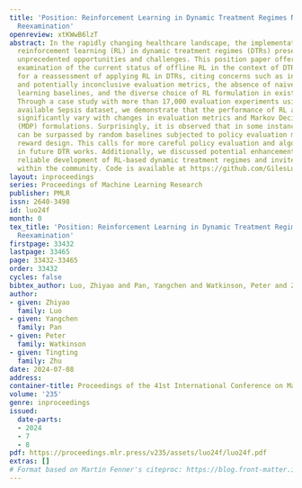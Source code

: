 ```yaml
---
title: 'Position: Reinforcement Learning in Dynamic Treatment Regimes Needs Critical
  Reexamination'
openreview: xtKWwB6lzT
abstract: In the rapidly changing healthcare landscape, the implementation of offline
  reinforcement learning (RL) in dynamic treatment regimes (DTRs) presents a mix of
  unprecedented opportunities and challenges. This position paper offers a critical
  examination of the current status of offline RL in the context of DTRs. We argue
  for a reassessment of applying RL in DTRs, citing concerns such as inconsistent
  and potentially inconclusive evaluation metrics, the absence of naive and supervised
  learning baselines, and the diverse choice of RL formulation in existing research.
  Through a case study with more than 17,000 evaluation experiments using a publicly
  available Sepsis dataset, we demonstrate that the performance of RL algorithms can
  significantly vary with changes in evaluation metrics and Markov Decision Process
  (MDP) formulations. Surprisingly, it is observed that in some instances, RL algorithms
  can be surpassed by random baselines subjected to policy evaluation methods and
  reward design. This calls for more careful policy evaluation and algorithm development
  in future DTR works. Additionally, we discussed potential enhancements toward more
  reliable development of RL-based dynamic treatment regimes and invited further discussion
  within the community. Code is available at https://github.com/GilesLuo/ReassessDTR.
layout: inproceedings
series: Proceedings of Machine Learning Research
publisher: PMLR
issn: 2640-3498
id: luo24f
month: 0
tex_title: 'Position: Reinforcement Learning in Dynamic Treatment Regimes Needs Critical
  Reexamination'
firstpage: 33432
lastpage: 33465
page: 33432-33465
order: 33432
cycles: false
bibtex_author: Luo, Zhiyao and Pan, Yangchen and Watkinson, Peter and Zhu, Tingting
author:
- given: Zhiyao
  family: Luo
- given: Yangchen
  family: Pan
- given: Peter
  family: Watkinson
- given: Tingting
  family: Zhu
date: 2024-07-08
address:
container-title: Proceedings of the 41st International Conference on Machine Learning
volume: '235'
genre: inproceedings
issued:
  date-parts:
  - 2024
  - 7
  - 8
pdf: https://proceedings.mlr.press/v235/assets/luo24f/luo24f.pdf
extras: []
# Format based on Martin Fenner's citeproc: https://blog.front-matter.io/posts/citeproc-yaml-for-bibliographies/
---
```

